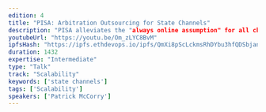```yaml
---
edition: 4
title: "PISA: Arbitration Outsourcing for State Channels"
description: "PISA alleviates the "always online assumption" for all channel protocols and it is necessary for Raiden, L4, Perun, etc. State channels are a leading approach for improving the scalability of blockchains and cryptocurrencies. They allow a group of distrustful parties to optimistically execute an application-defined a program amongst themselves, while the blockchain serves as a backstop in case of a dispute or abort. This effectively bypasses the congestion, fees and performance constraints of the underlying blockchain in the typical case. However, state channels introduce a new and undesirable assumption that a party must remain on-line and synchronised with the blockchain at all times to defend against execution fork attacks. An execution fork can revert a state channel’s history, potentially causing  financial damage to a party that is innocent except for having crashed. To provide security even to parties that may go offline for an extended period of time, we present Pisa, a protocol which enables such parties to delegate to a third party, called the custodian, to cancel execution forks on their behalf. To evaluate Pisa, we provide a proof-of-concept implementation for a simplified Sprites and we demonstrate that it is cost-efficient to deploy on the Ethereum network. Blog+Paper: http://hackingdistributed.com/2018/05/22/pisa/"
youtubeUrl: "https://youtu.be/Om_zLYC8BvM"
ipfsHash: "https://ipfs.ethdevops.io/ipfs/QmXi8pScLckmsRhDYbu3hfQDSbjanNxpKKEL3QHQ43GVUR?filename=PISA_-_Arbitration_Outsourcing_for_State_Channels_by_Patrick_McCorry_Devcon4-Om_zLYC8BvM.mp4"
duration: 1432
expertise: "Intermediate"
type: "Talk"
track: "Scalability"
keywords: ['state channels']
tags: ['Scalability']
speakers: ['Patrick McCorry']
---
```

